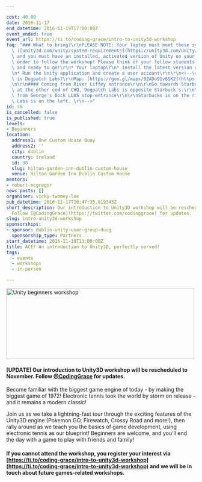 ```yaml
---

cost: 40.00
date: 2016-11-17
end_datetime: 2016-11-19T17:00:00Z
event_ended: true
event_url: https://ti.to/coding-grace/intro-to-unity3d-workshop
faq: "### What to bring?\r\nPLEASE NOTE: Your laptop must meet these system requirements\
  \ ([unity3d.com/unity/system-requirements](https://unity3d.com/unity/system-requirements))\
  \ and you must have an installed, activated version of Unity on your machine in\
  \ order to follow the workshop! Please think of your fellow students and come prepared\
  \ and ready to go!\r\n* Your laptop\r\n* Install the latest version of Unity: [https://store.unity.com/download?ref=personal](https://store.unity.com/download?ref=personal)\r\
  \n* Run the Unity application and create a user account\r\n\r\n<!--\r\n### Where\
  \ is Dogpatch Labs?\r\nMap: [https://goo.gl/maps/92ADo91v6SK2](https://goo.gl/maps/92ADo91v6SK2)\r\
  \n\r\n#### Coming from River Liffey entrance\r\n\r\nGo towards Starbucks (left)\
  \ at the other end of CHQ, Dogpatch Labs is opposite Starbuck's.\r\n\r\n#### Coming\
  \ from George's Dock LUAS stop entrance\r\n\r\nStarbucks is on the right, Dogpatch\
  \ Labs is on the left. \r\n-->"
id: 76
is_cancelled: false
is_published: true
levels:
- Beginners
location:
  address1: One Custom House Quay
  address2: ''
  city: dublin
  country: ireland
  id: 38
  slug: hilton-garden-inn-dublin-custom-house
  venue: Hilton Garden Inn Dublin Custom House
mentors:
- robert-mcgregor
news_posts: []
organiser: vicky-twomey-lee
pub_datetime: 2016-11-17T10:47:35.019343Z
short_description: Our introduction to Unity3D workshop will be rescheduled to November.
  Follow [@CodingGrace](https://twitter.com/codinggrace) for updates.
slug: intro-unity3d-workshop
sponsorships:
- sponsor: dublin-unity-user-group-duug
  sponsorship_type: Partners
start_datetime: 2016-11-19T11:00:00Z
title: ACE! An introduction to Unity3D, perfectly served!
tags:
  - events
  - workshops
  - in-person

---
```


<a data-flickr-embed="true"  href="https://www.flickr.com/photos/whykay/30061605994/in/dateposted-public/" title="Unity beginners workshop"><img src="https://c3.staticflickr.com/6/5615/30061605994_86dfcf731d.jpg" width="500" height="188" alt="Unity beginners workshop"></a><script async src="//embedr.flickr.com/assets/client-code.js" charset="utf-8"></script>

#### [UPDATE] Our introduction to Unity3D workshop will be rescheduled to November. Follow [@CodingGrace](https://twitter.com/codinggrace) for updates.

Become familiar with the biggest game engine of today - by making the biggest game of 1972! Electronic tennis took the world by storm on release - and it remains a modern classic!

Join us as we take a lightning-fast tour through the exciting features of the Unity3D engine (Pokemon GO, Firewatch, Crossy Road and more!), then rally around as we teach you the basics of game development, using electronic tennis as our blueprint! Beginners are welcome, and you'll end the day with a game to play with friends and family!

#### If you cannot attend the workshop, you register your interest via [https://ti.to/coding-grace/intro-to-unity3d-workshop](https://ti.to/coding-grace/intro-to-unity3d-workshop) and we will be in touch about future games-related workshops.